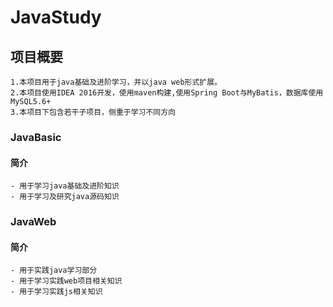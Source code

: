 # JavaStudy

## 项目概要
    1.本项目用于java基础及进阶学习，并以java web形式扩展。
    2.本项目使用IDEA 2016开发，使用maven构建,使用Spring Boot与MyBatis，数据库使用MySQL5.6+
    3.本项目下包含若干子项目，侧重于学习不同方向
 
 ### JavaBasic
 
 #### 简介
 
    - 用于学习java基础及进阶知识
    - 用于学习及研究java源码知识
 
 ### JavaWeb
 
 #### 简介
 
    - 用于实践java学习部分
    - 用于学习实践web项目相关知识
    - 用于学习实践js相关知识
